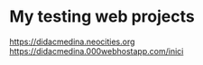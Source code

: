 # My testing web projects
https://didacmedina.neocities.org
https://didacmedina.000webhostapp.com/inici
